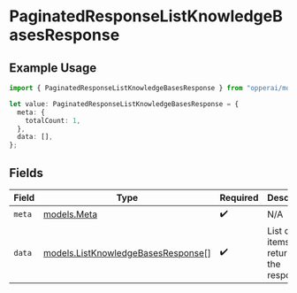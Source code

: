 # PaginatedResponseListKnowledgeBasesResponse

## Example Usage

```typescript
import { PaginatedResponseListKnowledgeBasesResponse } from "opperai/models";

let value: PaginatedResponseListKnowledgeBasesResponse = {
  meta: {
    totalCount: 1,
  },
  data: [],
};
```

## Fields

| Field                                                                          | Type                                                                           | Required                                                                       | Description                                                                    |
| ------------------------------------------------------------------------------ | ------------------------------------------------------------------------------ | ------------------------------------------------------------------------------ | ------------------------------------------------------------------------------ |
| `meta`                                                                         | [models.Meta](../models/meta.md)                                               | :heavy_check_mark:                                                             | N/A                                                                            |
| `data`                                                                         | [models.ListKnowledgeBasesResponse](../models/listknowledgebasesresponse.md)[] | :heavy_check_mark:                                                             | List of items returned in the response                                         |